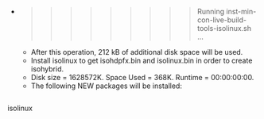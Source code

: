 * >>>>>>>>> Running inst-min-con-live-build-tools-isolinux.sh ...
  * After this operation, 212 kB of additional disk space will be used.
  * Install isolinux to get isohdpfx.bin and isolinux.bin in order to create isohybrid.
  * Disk size = 1628572K. Space Used = 368K. Runtime = 00:00:00:00.
  * The following NEW packages will be installed:
  ```bash
isolinux
  ```
